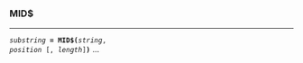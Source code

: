 ### MID$
***
<code><var>substring</var> <b>= MID$(</b><var>string</var>, <var>position</var> [, <var>length</var>]<b>)</b></code>
...
